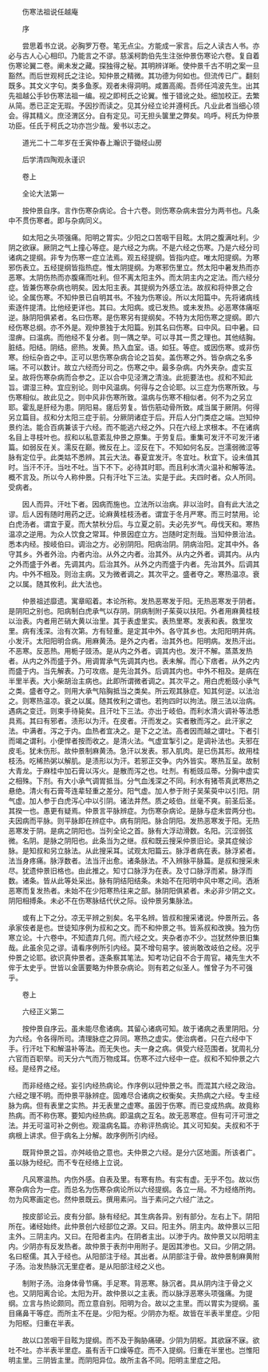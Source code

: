 <!-- { "loadSidebar": true } -->


　　伤寒法祖说任越庵

　　序

　　尝思着书立说。必胸罗万卷。笔无点尘。方能成一家言。后之人读古人书。亦必与古人心心相印。乃能言之不谬。慈溪柯韵伯先生注张仲景伤寒论六卷。复自着伤寒论翼二卷。阐未发之藏。探独得之秘。其明辨详晰。使仲景千古不明之案一旦豁然。而后世观柯氏之注论。知仲景之精微。其功德为何如也。但流传已广。翻刻既多。其文义字句。类多鱼豕。观者未得洞明。咸置高阁。吾师任鸿波先生。出其先祖越公手钞伤寒法祖一编。视之即柯氏之论翼。惟于错讹之处。细加校正。去繁从简。悉已正定无瑕。予因抄而读之。见其分经立论并遵柯氏。凡业此者当细心领会。得其精义。庶泾渭区分。自有定见。可无担头箧里之弊矣。呜呼。柯氏为仲景功臣。任氏于柯氏之功亦岂少哉。爰书以志之。

　　道光二十二年岁在壬寅仲春上瀚识于锄经山房

　　后学清四陶观永谨识

　　卷上

　　全论大法第一

　　按仲景自序。言作伤寒杂病论。合十六卷。则伤寒杂病未尝分为两书也。凡条中不贯伤寒者。即与杂病同义。

　　如太阳之头项强痛。阳明之胃实。少阳之口苦咽干目眩。太阴之腹满吐利。少阴之欲寐。厥阴之气上撞心等症。是六经之为病。不是六经之伤寒。乃是六经分司诸病之提纲。非专为伤寒一症立法焉。观五经提纲。皆指内症。唯太阳提纲。为寒邪伤表立。五经提纲皆指热症。惟太阴提纲。为寒邪伤里立。然太阳中暑发热而亦恶寒。太阴伤热而亦腹痛而吐利。但不离太阳主外。而太阴主内之定法。而六经分症。皆兼伤寒杂病也明矣。因太阳主表。其提纲为外感立法。故叔和将仲景之合论。全属伤寒。不知仲景已自明其书。不独为伤寒设。所以太阳篇中。先将诸病线索逐件提清。比他经更详也。其曰。太阳病。或已发热。或未发热。必恶寒体痛呕逆。脉阴阳俱紧者。名曰伤寒。是伤寒另有提纲矣。不特为太阳伤寒之提纲。即六经伤寒总纲。亦不外是。观仲景独于太阳篇。别其名曰伤寒。曰中风。曰中暑。曰湿痹。曰温病。而他经不复分者。则一隅之举。可以寻其一贯之理也。其他结胸。脏结。阳结。阴结。瘀热。发黄。热入血室。语。如狂。等症。或因伤寒。或非伤寒。纷纭杂沓之中。正可以思伤寒杂病合论之旨矣。盖伤寒之外。皆杂病之名多端。不可以数计。故立六经而分司之。伤寒之中。最多杂病。内外夹杂。虚实互呈。故将伤寒杂病而合参之。正以合中见泾渭之清浊。此扼要法也。叔和不知此旨。谓湿三种。宜应别论。则中风温病。何得与之合论耶。以三症为伤寒所致。与伤寒相似。故此见之。则中风非伤寒所致。温病与伤寒不相似者。何不为之另立耶。霍乱是肝经为患。阴阳易。瘥后劳复。皆伤筋动骨所致。咸当属于厥阴。何得另立篇目。叔和分太阳三症于前。分厥阴诸症于后。开后人分门类症之端。岂知仲景约法。能合百病兼该于六经。而不能逃六经之外。只在六经上求根本。不在诸病名目上寻枝叶也。叔和以私意紊乱仲景之原集。于劳复后。重集可发汗不可发汗诸篇。如弱反在关。濡反在巅。微反在上。涩反在下。不知如何名反。岂濡弱微涩等脉有定位乎。此类姑不悉辨。其云大法。春夏宜发汗。冬宜吐。秋宜下。设未值其时。当汗不汗。当吐不吐。当下不下。必待其时耶。而且利水清火温补和解等法。概不言及。所以今人称仲景。只有汗吐下三法。实是于此。夫四时者。众人所同。受病者。

　　因人而异。汗吐下者。因病而施也。立法所以治病。非以治时。自有此大法之谬。后人因有随时用药之迂。论麻黄桂枝汤者。谓宜于冬月严寒。而三时禁用。论白虎汤者。谓宜于夏。而大禁秋分后。与立夏之前。夫必先岁气。毋伐天和。寒热温凉之逆用。为众人饮食之常耳。仲景因症立方。岂随时定剂哉。当知仲景治法。悉本内经。按岐伯曰。调治之方。必别阴阳。阳病治阴。阴病治阳。定其中外。各守其乡。外者外治。内者内治。从外之内者。治其外。从内之外者。调其内。从内之外而盛于外者。先调其内。后治其外。从外之内而盛于内者。先治其外。后调其内。中外不相及。则治主病。又为微者调之。其次平之。盛者夺之。寒热温凉。衰之以属。随其攸利。此大法也。

　　仲景祖述靡遗。寓章昭着。本论所称。发热恶寒发于阳。无热恶寒发于阴者。是阴阳之别也。阳病制白虎承气以存阴。阴病制附子茱萸以扶阳。外者用麻黄桂枝以治表。内者用芒硝大黄以治里。其于表虚里实。表热里寒。发表和表。救里攻里。病有浅深。治有次第。方有轻重。是定其中外。各守其乡也。太阳阳明并病。小发汗。太阳阳明合病。用麻黄汤。是外之内者。治其外也。阳明病。发热汗出。不恶寒。反恶热。用栀子豉汤。是从内之外者。调其内也。发汗不解。蒸蒸发热者。从内之外而盛于外。用调胃承气先调其内也。表未解。而心下痞者。从外之内而盛于内。当先解表。乃可攻痞。是先治其外。后调其内也。中外不相及。是病在半里半表。大小柴胡治主病也。此即所谓微者调之。其次平之。用白虎栀豉小承气之类。盛者夺之。则用大承气陷胸抵当之类矣。所云观其脉症。知其何逆。以法治之。则寒热温凉。衰之以属。随其攸利之谓也。若拘四时以拘法。限三法以治病。遇病之变迁。则束手待毙矣。且汗吐下三法。亦出于岐伯。而利水清火调补等法悉具焉。其曰有邪者。渍形以为汗。在皮者。汗而发之。实者散而泻之。此汗家之法。中满者。泻之于内。血热者宜决之。是下之之法。高者因而越之谓吐。下者引而竭之谓利。小便悍者按而收之。是清火法。气虚宜掣引之。是调补法也。夫邪在皮毛。犹未伤形。故仲景制麻黄汤。急汗以发表。邪入肌肉。是已伤其形。故用桂枝汤。吃稀热粥以解肌。是渍形以为汗。若邪正交争。内外皆实。寒热互呈。故制大青龙。于麻桂中加石膏以泻火。是散而泻之也。吐剂。有栀豉瓜蒂。分胸中虚实之相殊。下剂。有大小承气调胃抵当。分气血浅深之不同。利水有猪苓真武寒热之悬绝。清火有石膏芩连辈轻重之差分。阳气虚。加人参于附子吴茱萸中以引阳。阴气虚。加人参于白虎泻心中以引阴。诸法井然。质之岐伯。丝毫不爽。前圣后圣。其揆一也。愚更有疑焉。仲景言平脉辨症。为伤寒杂病论。是脉与症未尝两分也。夫因病而平脉。则平脉即在辨症中。病有阴阳。脉合阴阳。发热恶寒发于阳。无热恶寒发于阴。是病之阴阳也。当列全论之首。脉有大浮动滑数。名阳。沉涩弱弦微。名阴。是脉之阴阳也。此条当为之继。叔和既云搜采仲景旧论。录其症候诊脉。是知叔和另立脉法。从此搜采耳。试观太阳篇云。脉浮者病在表。脉浮紧者。法当身疼痛。脉浮数者。法当汗出愈。诸条脉法。不入辨脉平脉篇。是叔和搜采未尽。犹遗仲景旧格也。由此推之。知寸口脉浮为在表。及寸口脉浮而紧。脉浮而数。诸条。皆从此等处采出。脉有阴结阳结条。未始不在阳明中风中寒之间。洒淅恶寒而复发热者。未始不在少阳寒热往来之部。脉阴阳俱紧者。未必非少阴之文。阴阳相搏条。未必不在伤寒脉结代伏之际。设仲景另集脉法。

　　或有上下之分。凉无平辨之别矣。名平名辨。皆叔和搜采诸说。仲景所云。各承家伎者是也。世徒知序例为叔和之文。而不和仲景之书。皆系叔和改换。独为伤寒立论。十六卷中。不知遗弃几何。而六经之文。夹杂者亦不少。岂犹然仲景旧集哉。此虽余见之谬。请看序例所引内经。莫不增句易字。彼尚敢改岐伯之经。况乎仲景之论耶。欲识真仲景者。逐条察其笔法。知考功记自不合于周官。褚先生大不侔于太史乎。世皆以金匮要略为仲景杂病论。则有若之似圣人。惟曾子为不可强乎。

　　卷上

　　六经正义第二

　　按仲景自序云。虽未能尽愈诸病。其留心诸病可知。故于诸病之表里阴阳。分为六经。令各得所司。清理脉症之异同。寒热之虚实。使治病者。只在六经中下手。行汗吐下和解温补等法。而无失也。夫一身之病。俱受六经范围者。犹周礼分六官而百职举。司天分六气而万物成耳。伤寒不过六经中一症。叔和不知仲景之六经。是经界之经。

　　而非经络之经。妄引内经热病论。作序例以冠仲景之书。而混其六经之政治。六经之理不明。而仲景平脉辨症。固难尽合诸病之权衡矣。夫热病之六经。专主经脉为病。但有表里之实热。并无表里之虚寒。虽因于伤寒。而已变成热病。故竟称热病。而不称伤寒。要知内经热病。即温病之互名。故无恶寒症。但有可汗可泄之法。并无可温可补之例也。观温病名篇。亦称评热病论。其义可知矣。夫叔和不于病根上讲求。但于病名上分解。故序例所引内经。

　　既背仲景之旨。亦舛岐伯之意也。夫仲景之六经。是分六区地面。所该者广。虽以脉为经纪。而不专在经络上立说。

　　凡风寒温热。内伤外感。自表及里。有寒有热。有实有虚。无乎不包。故以伤寒杂病合为一症。而总名为伤寒杂病论所以六经提纲。各立一局。不为经络所拘。勿为风寒画定也。然仲景既云。撰用素问。当于素问之六经广法之。

　　按皮部论云。皮有分部。脉有经纪。其生病各异。别有部分。左右上下。阴阳所在。诸经始终。此仲景创六经部位之源。又曰。阳主外。阴主内。故仲景以三阳主外。三阴主内。又曰。在阳者主内。在阴者主出。以渗于内。故仲景又以阳明主内。少阴亦有反发热者。故仲景于表剂中用附子。是因其渗也。又曰。少阴之阴。名曰枢儒。其入于经也。从阳部注于经。其出者。从阴部注于骨。故仲景制麻黄附子汤。治发热脉沉无里症者。是从阳部注经之义也。

　　制附子汤。治身体骨节痛。手足寒。背恶寒。脉沉者。具从阴内注于骨之义也。又阴阳离合论。太阳为开。故仲景以之主表。而以脉浮恶寒头项强痛。为提纲。立言与热论颇同。而立意自别。阳明为合。故以之主里。而以胃实为提纲。虽目痛鼻干等症。而所主不在是。少阳为枢。少阴亦为枢。故皆在半表半里症。少阳为阳枢。归重在半表。

　　故以口苦咽干目眩为提纲。而不及于胸胁痛硬。少阴为阴枢。其欲寐不寐。欲吐不吐。亦半表半里症。虽有舌干口燥等症。而不入提纲。归重在半里也。岂惟阳明主里。三阴皆主里。而阴阳异位。故所主各不同。阳明主里症之阳。

